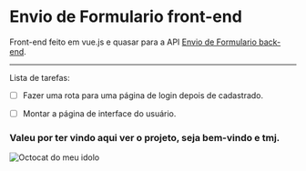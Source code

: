 # Envio de Formulario front-end
Front-end feito em vue.js e quasar para a API [Envio de Formulario back-end](https://github.com/joniptt/Envio-de-Formulario-back-end).

---

Lista de tarefas:

- [ ] Fazer uma rota para uma página de login depois de cadastrado.
- [ ] Montar a página de interface do usuário.



### Valeu por ter vindo aqui ver o projeto, seja bem-vindo e tmj.

![Octocat do meu idolo](https://user-images.githubusercontent.com/90163187/140231343-a589c128-7496-4d10-a9e6-99e1317f6c70.jpg)
